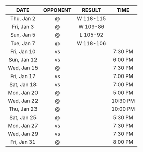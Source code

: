 |    DATE     |        OPPONENT         |  RESULT   |   TIME   |
|:-----------:|:-----------------------:|:---------:|:--------:|
| Thu, Jan 2  |  @ [](/r/timberwolves)  | W 118-115 |          |
| Fri, Jan 3  |    @ [](/r/rockets)     | W 109-86  |          |
| Sun, Jan 5  |    @ [](/r/thunder)     | L 105-92  |          |
| Tue, Jan 7  | @ [](/r/denvernuggets)  | W 118-106 |          |
| Fri, Jan 10 |     vs [](/r/kings)     |           | 7:30 PM  |
| Sun, Jan 12 | vs [](/r/nolapelicans)  |           | 6:00 PM  |
| Wed, Jan 15 | @ [](/r/torontoraptors) |           | 7:30 PM  |
| Fri, Jan 17 | vs [](/r/orlandomagic)  |           | 7:00 PM  |
| Sat, Jan 18 | vs [](/r/atlantahawks)  |           | 7:00 PM  |
| Mon, Jan 20 |    @ [](/r/warriors)    |           | 5:00 PM  |
| Wed, Jan 22 |   @ [](/r/laclippers)   |           | 10:30 PM |
| Thu, Jan 23 |     @ [](/r/lakers)     |           | 10:00 PM |
| Sat, Jan 25 |   @ [](/r/mavericks)    |           | 5:30 PM  |
| Mon, Jan 27 |    vs [](/r/rockets)    |           | 7:30 PM  |
| Wed, Jan 29 | vs [](/r/chicagobulls)  |           | 7:30 PM  |
| Fri, Jan 31 |  @ [](/r/nolapelicans)  |           | 8:00 PM  |